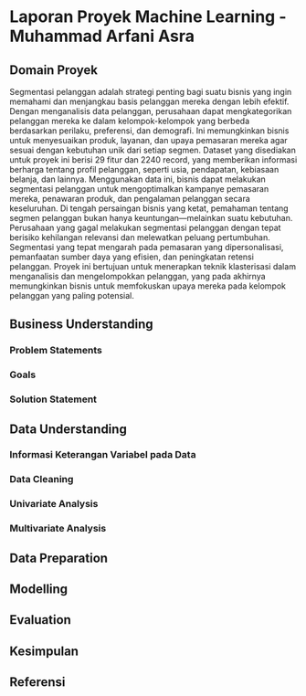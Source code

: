 # Laporan Proyek Machine Learning - Muhammad Arfani Asra

## Domain Proyek
Segmentasi pelanggan adalah strategi penting bagi suatu bisnis yang ingin memahami dan menjangkau basis pelanggan mereka dengan lebih efektif. Dengan menganalisis data pelanggan, perusahaan dapat mengkategorikan pelanggan mereka ke dalam kelompok-kelompok yang berbeda berdasarkan perilaku, preferensi, dan demografi. Ini memungkinkan bisnis untuk menyesuaikan produk, layanan, dan upaya pemasaran mereka agar sesuai dengan kebutuhan unik dari setiap segmen.
Dataset yang disediakan untuk proyek ini berisi 29 fitur dan 2240 record, yang memberikan informasi berharga tentang profil pelanggan, seperti usia, pendapatan, kebiasaan belanja, dan lainnya. Menggunakan data ini, bisnis dapat melakukan segmentasi pelanggan untuk mengoptimalkan kampanye pemasaran mereka, penawaran produk, dan pengalaman pelanggan secara keseluruhan.
Di tengah persaingan bisnis yang ketat, pemahaman tentang segmen pelanggan bukan hanya keuntungan—melainkan suatu kebutuhan. Perusahaan yang gagal melakukan segmentasi pelanggan dengan tepat berisiko kehilangan relevansi dan melewatkan peluang pertumbuhan. Segmentasi yang tepat mengarah pada pemasaran yang dipersonalisasi, pemanfaatan sumber daya yang efisien, dan peningkatan retensi pelanggan. Proyek ini bertujuan untuk menerapkan teknik klasterisasi dalam menganalisis dan mengelompokkan pelanggan, yang pada akhirnya memungkinkan bisnis untuk memfokuskan upaya mereka pada kelompok pelanggan yang paling potensial.

## Business Understanding
### Problem Statements
### Goals
### Solution Statement
## Data Understanding
### Informasi Keterangan Variabel pada Data
### Data Cleaning
### Univariate Analysis
### Multivariate Analysis
## Data Preparation
## Modelling
## Evaluation
## Kesimpulan
## Referensi
